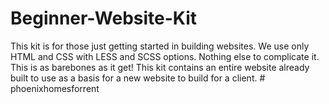 # Beginner-Website-Kit
This kit is for those just getting started in building websites.  We use only HTML and CSS with LESS and SCSS options.  Nothing else to complicate it.  This is as barebones as it get! This kit contains an entire website already built to use as a basis for a new website to build for a client. 
#   p h o e n i x h o m e s f o r r e n t  
 